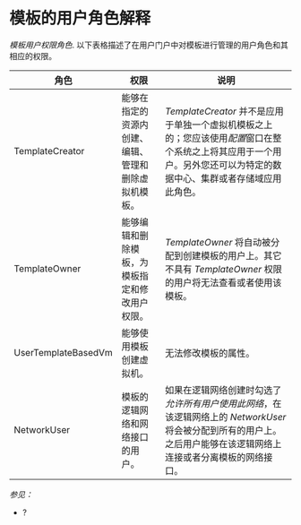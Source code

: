 # 模板的用户角色解释

*模板用户权限角色*.
以下表格描述了在用户门户中对模板进行管理的用户角色和其相应的权限。

|角色|权限|说明|
|----|----|----|
|TemplateCreator|能够在指定的资源内创建、编辑、管理和删除虚拟机模板。|*TemplateCreator* 并不是应用于单独一个虚拟机模板之上的；您应该使用*配置*窗口在整个系统之上将其应用于一个用户。另外您还可以为特定的数据中心、集群或者存储域应用此角色。|
|TemplateOwner|能够编辑和删除模板，为模板指定和修改用户权限。|*TemplateOwner* 将自动被分配到创建模板的用户上。其它不具有 *TemplateOwner* 权限的用户将无法查看或者使用该模板。|
|UserTemplateBasedVm|能够使用模板创建虚拟机。|无法修改模板的属性。|
|NetworkUser|模板的逻辑网络和网络接口的用户。|如果在逻辑网络创建时勾选了*允许所有用户使用此网络*，在该逻辑网络上的 *NetworkUser* 将会被分配到所有的用户上。之后用户能够在该逻辑网络上连接或者分离模板的网络接口。|

*参见：*

-   ?
